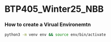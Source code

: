 # BTP405_Winter25_NBB

### How to create a Virual Environemtn

```bash
python3 -m venv env && source env/bin/activate
```